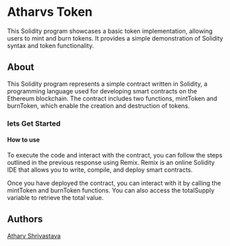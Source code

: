 # Atharvs Token

This Solidity program showcases a basic token implementation, allowing users to mint and burn tokens. It provides a simple demonstration of Solidity syntax and token functionality. 


## About


This Solidity program represents a simple contract written in Solidity, a programming language used for developing smart contracts on the Ethereum blockchain. The contract includes two functions, mintToken and burnToken, which enable the creation and destruction of tokens.


### lets Get Started

#### How to use

To execute the code and interact with the contract, you can follow the steps outlined in the previous response using Remix. Remix is an online Solidity IDE that allows you to write, compile, and deploy smart contracts.

Once you have deployed the contract, you can interact with it by calling the mintToken and burnToken functions. You can also access the totalSupply variable to retrieve the total value.

## Authors

[Atharv Shrivastava](https://twitter.com/theatharvshri)

